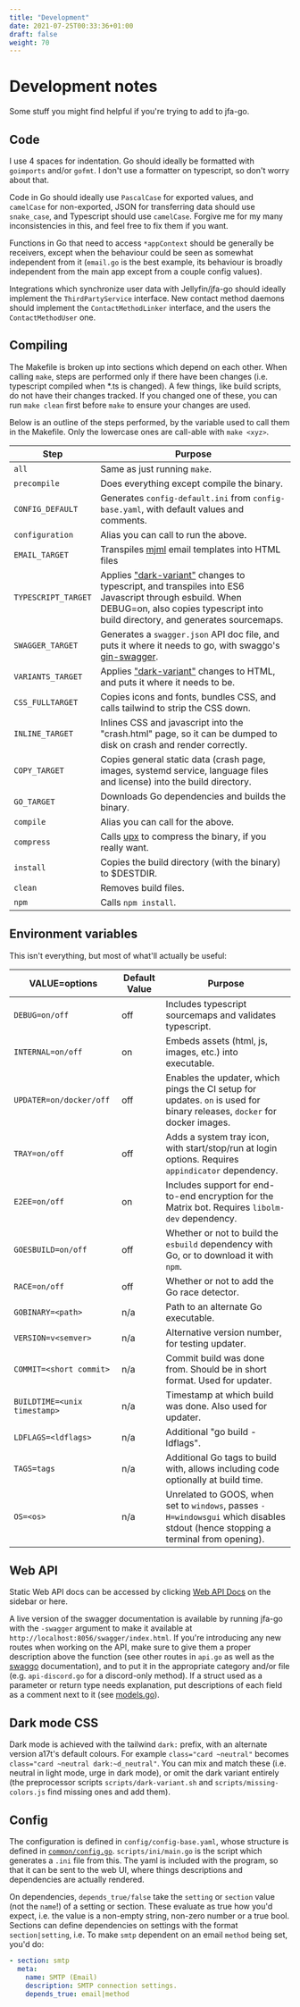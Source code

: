 ```yaml
---
title: "Development"
date: 2021-07-25T00:33:36+01:00
draft: false
weight: 70
---
```

# Development notes

Some stuff you might find helpful if you're trying to add to jfa-go.

## Code
I use 4 spaces for indentation. Go should ideally be formatted with `goimports` and/or `gofmt`. I don't use a formatter on typescript, so don't worry about that.

Code in Go should ideally use `PascalCase` for exported values, and `camelCase` for non-exported, JSON for transferring data should use `snake_case`, and Typescript should use `camelCase`. Forgive me for my many inconsistencies in this, and feel free to fix them if you want.

Functions in Go that need to access `*appContext` should be generally be receivers, except when the behaviour could be seen as somewhat independent from it (`email.go` is the best example, its behaviour is broadly independent from the main app except from a couple config values).

Integrations which synchronize user data with Jellyfin/jfa-go should ideally implement the `ThirdPartyService` interface. New contact method daemons should implement the `ContactMethodLinker` interface, and the users the `ContactMethodUser` one.

## Compiling

The Makefile is broken up into sections which depend on each other. When calling `make`, steps are performed only if there have been changes (i.e. typescript compiled when *.ts is changed). A few things, like build scripts, do not have their changes tracked. If you changed one of these, you can run `make clean` first before `make` to ensure your changes are used.

Below is an outline of the steps performed, by the variable used to call them in the Makefile. Only the lowercase ones are call-able with `make <xyz>`.

|Step|Purpose|
|----|-------|
|`all`|Same as just running `make`.|
|`precompile`|Does everything except compile the binary.|
|`CONFIG_DEFAULT`|Generates `config-default.ini` from `config-base.yaml`, with default values and comments.|
|`configuration`|Alias you can call to run the above.|
|`EMAIL_TARGET`|Transpiles [mjml](https://mjml.io/) email templates into HTML files|
|`TYPESCRIPT_TARGET`|Applies [&quot;dark-variant&quot;](#dark-mode-css) changes to typescript, and transpiles into ES6 Javascript through esbuild. When DEBUG=on, also copies typescript into build directory, and generates sourcemaps.|
|`SWAGGER_TARGET`|Generates a `swagger.json` API doc file, and puts it where it needs to go, with swaggo&#39;s [gin-swagger](https://github.com/swaggo/gin-swagger).|
|`VARIANTS_TARGET`|Applies [&quot;dark-variant&quot;](#dark-mode-css) changes to HTML, and puts it where it needs to be.|
|`CSS_FULLTARGET`|Copies icons and fonts, bundles CSS, and calls tailwind to strip the CSS down.|
|`INLINE_TARGET`|Inlines CSS and javascript into the &quot;crash.html&quot; page, so it can be dumped to disk on crash and render correctly.|
|`COPY_TARGET`|Copies general static data (crash page, images, systemd service, language files and license) into the build directory.|
|`GO_TARGET`|Downloads Go dependencies and builds the binary.|
|`compile`|Alias you can call for the above.|
|`compress`|Calls [upx](https://upx.github.io/) to compress the binary, if you really want.|
|`install`|Copies the build directory (with the binary) to $DESTDIR.|
|`clean`|Removes build files.|
|`npm`|Calls `npm install`.|

## Environment variables

This isn't everything, but most of what'll actually be useful:

|VALUE=options|Default Value|Purpose|
|-------------|-------------|-------|
|`DEBUG=on/off`|off|Includes typescript sourcemaps and validates typescript.|
|`INTERNAL=on/off`|on|Embeds assets (html, js, images, etc.) into executable.|
|`UPDATER=on/docker/off`|off|Enables the updater, which pings the CI setup for updates. `on` is used for binary releases, `docker` for docker images.|
|`TRAY=on/off`|off|Adds a system tray icon, with start/stop/run at login options. Requires `appindicator` dependency.|
|`E2EE=on/off`|on|Includes support for end-to-end encryption for the Matrix bot. Requires `libolm-dev` dependency.|
|`GOESBUILD=on/off`|off|Whether or not to build the `esbuild` dependency with Go, or to download it with `npm`.|
|`RACE=on/off`|off|Whether or not to add the Go race detector.|
|`GOBINARY=<path>`|n/a|Path to an alternate Go executable.|
|`VERSION=v<semver>`|n/a|Alternative version number, for testing updater.|
|`COMMIT=<short commit>`|n/a|Commit build was done from. Should be in short format. Used for updater.|
|`BUILDTIME=<unix timestamp>`|n/a|Timestamp at which build was done. Also used for updater.|
|`LDFLAGS=<ldflags>`|n/a|Additional &quot;go build -ldflags&quot;.|
|`TAGS=tags`|n/a|Additional Go tags to build with, allows including code optionally at build time.|
|`OS=<os>`|n/a|Unrelated to GOOS, when set to `windows`, passes `-H=windowsgui` which disables stdout (hence stopping a terminal from opening).|

## Web API

Static Web API docs can be accessed by clicking [Web API Docs](https://api.jfa-go.com) on the sidebar or here.

A live version of the swagger documentation is available by running jfa-go with the `-swagger` argument to make it available at `http://localhost:8056/swagger/index.html`. If you're introducing any new routes when working on the API, make sure to give them a proper description above the function (see other routes in `api.go` as well as the [swaggo](https://github.com/swaggo/swag) documentation), and to put it in the appropriate category and/or file (e.g. `api-discord.go` for a discord-only method). If a struct used as a parameter or return type needs explanation, put descriptions of each field as a comment next to it (see [models.go](https://github.com/hrfee/jfa-go/blob/main/models.go)).

## Dark mode CSS

Dark mode is achieved with the tailwind `dark:` prefix, with an alternate version a17t's default colours. For example `class="card ~neutral"` becomes `class="card ~neutral dark:~d_neutral"`. You can mix and match these (i.e. neutral in light mode, urge in dark mode), or omit the dark variant entirely (the preprocessor scripts `scripts/dark-variant.sh` and `scripts/missing-colors.js` find missing ones and add them). 

## Config

The configuration is defined in `config/config-base.yaml`, whose structure is defined in [`common/config.go`](https://github.com/hrfee/jfa-go/tree/main/common/config.go). `scripts/ini/main.go` is the script which generates a `.ini` file from this. The yaml is included with the program, so that it can be sent to the web UI, where things descriptions and dependencies are actually rendered.

On dependencies, `depends_true/false` take the `setting` or `section` value (not the `name`!) of a setting or section. These evaluate as true how you'd expect, i.e. the value is a non-empty string, non-zero number or a true bool. Sections can define dependencies on settings with the format `section|setting`, i.e. To make `smtp` dependent on an email `method` being set, you'd do:
```yaml
- section: smtp
  meta:
    name: SMTP (Email)
    description: SMTP connection settings.
    depends_true: email|method
```
